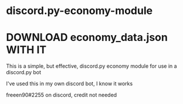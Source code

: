 # discord.py-economy-module
# DOWNLOAD economy_data.json WITH IT

This is a simple, but effective, discord.py economy module for use in a discord.py bot

I've used this in my own discord bot, I know it works

freeen90#2255 on discord, credit not needed
